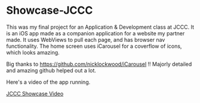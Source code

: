 # Showcase-JCCC

This was my final project for an Application & Development class at JCCC. It is an iOS app made as a companion
application for a website my partner made. It uses WebViews to pull each page, and has browser nav functionality.
The home screen uses iCarousel for a coverflow of icons, which looks amazing.


Big thanks to https://github.com/nicklockwood/iCarousel !! Majorly detailed and amazing github helped out a lot.


Here's a video of the app running.


[JCCC Showcase Video](http://youtu.be/C8eaLVvp1mE)
